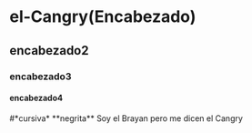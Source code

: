 # el-Cangry(Encabezado)
## encabezado2
### encabezado3
#### encabezado4
<cita-comentario>
#*cursiva*  
**negrita**  
Soy el Brayan pero me dicen el Cangry
